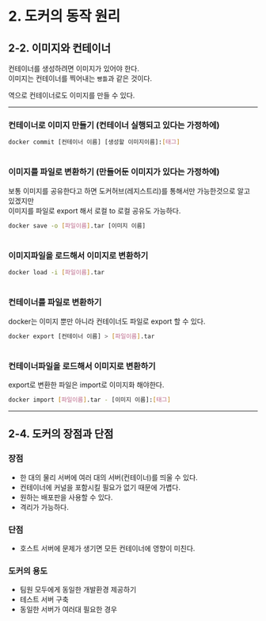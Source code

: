 # 2. 도커의 동작 원리

## 2-2. 이미지와 컨테이너
컨테이너를 생성하려면 이미지가 있어야 한다.  
이미지는 컨테이너를 찍어내는 `빵틀`과 같은 것이다.  

역으로 컨테이너로도 이미지를 만들 수 있다.  

----

### 컨테이너로 이미지 만들기 (컨테이너 실행되고 있다는 가정하에)
```bash
docker commit [컨테이너 이름] [생성할 이미지이름]:[태그]
```
#
### 이미지를 파일로 변환하기 (만들어둔 이미지가 있다는 가정하에)
보통 이미지를 공유한다고 하면 도커허브(레지스트리)를 통해서만 가능한것으로 알고 있겠지만  
이미지를 파일로 export 해서 로컬 to 로컬 공유도 가능하다.  
```bash
docker save -o [파일이름].tar [이미지 이름]
```
#
### 이미지파일을 로드해서 이미지로 변환하기
```bash
docker load -i [파일이름].tar
```
#
### 컨테이너를 파일로 변환하기
docker는 이미지 뿐만 아니라 컨테이너도 파일로 export 할 수 있다.  
```bash
docker export [컨테이너 이름] > [파일이름].tar
```
#
### 컨테이너파일을 로드해서 이미지로 변환하기
export로 변환한 파일은 import로 이미지화 해야한다.  
```bash
docker import [파일이름].tar - [이미지 이름]:[태그]
```

----

## 2-4. 도커의 장점과 단점
### 장점
- 한 대의 물리 서버에 여러 대의 서버(컨테이너)를 띄울 수 있다.
- 컨테이너에 커널을 포함시킬 필요가 없기 때문에 가볍다.
- 원하는 배포판을 사용할 수 있다.
- 격리가 가능하다.

### 단점
- 호스트 서버에 문제가 생기면 모든 컨테이너에 영향이 미친다.

### 도커의 용도
- 팀원 모두에게 동일한 개발환경 제공하기
- 테스트 서버 구축
- 동일한 서버가 여러대 필요한 경우

